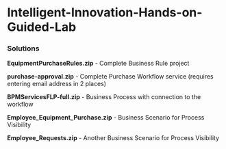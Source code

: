 # Intelligent-Innovation-Hands-on-Guided-Lab

### Solutions
**EquipmentPurchaseRules.zip** - Complete Business Rule project

**purchase-approval.zip** - Complete Purchase Workflow service (requires entering email address in 2 places)

**BPMServicesFLP-full.zip** - Business Process with connection to the workflow

**Employee_Equipment_Purchase.zip** - Business Scenario for Process Visibility

**Employee_Requests.zip** - Another Business Scenario for Process Visibility 
